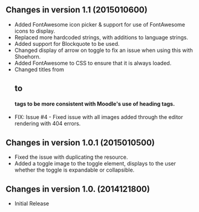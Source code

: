 Changes in version 1.1 (2015010600)
----------
- Added FontAwesome icon picker & support for use of FontAwesome icons to display.
- Replaced more hardcoded strings, with additions to language strings.
- Added support for Blockquote to be used.
- Changed display of arrow on toggle to fix an issue when using this with Shoehorn.
- Added FontAwesome to CSS to ensure that it is always loaded.
- Changed titles from <h2> to <h4> tags to be more consistent with Moodle's use of heading tags.
- FIX: Issue #4 - Fixed issue with all images added through the editor rendering with 404 errors.

Changes in version 1.0.1 (2015010500)
----------
- Fixed the issue with duplicating the resource.
- Added a toggle image to the toggle element, displays to the user whether the toggle is expandable or collapsible.

Changes in version 1.0. (2014121800)
----------
- Initial Release